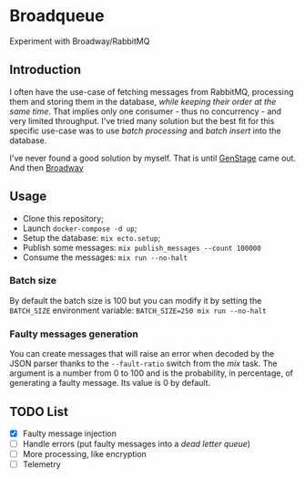 # Broadqueue

Experiment with Broadway/RabbitMQ

## Introduction

I often have the use-case of fetching messages from RabbitMQ, processing them and storing them in the database, *while keeping their order at the same time*. 
That implies only one consumer - thus no concurrency - and very limited throughput. 
I've tried many solution but the best fit for this specific use-case was to use _batch processing_ and _batch insert_ into the database.

I've never found a good solution by myself. That is until [GenStage](https://github.com/elixir-lang/gen_stage) came out. And then [Broadway](https://github.com/plataformatec/broadway)

## Usage

* Clone this repository;
* Launch `docker-compose -d up`;
* Setup the database: `mix ecto.setup`;
* Publish some messages: `mix publish_messages --count 100000`
* Consume the messages: `mix run --no-halt`

### Batch size

By default the batch size is 100 but you can modify it by setting the `BATCH_SIZE` environment variable: `BATCH_SIZE=250 mix run --no-halt` 

### Faulty messages generation

You can create messages that will raise an error when decoded by the JSON parser thanks to the `--fault-ratio` switch from the _mix_ task.
The argument is a number from 0 to 100 and is the probability, in percentage, of generating a faulty message. 
Its value is 0 by default.

## TODO List

- [x] Faulty message injection
- [ ] Handle errors (put faulty messages into a _dead letter queue_)
- [ ] More processing, like encryption
- [ ] Telemetry
